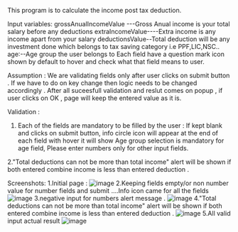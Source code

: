 This program is to calculate the income post tax deduction.

Input variables:
grossAnualIncomeValue ---Gross Anual income is your total salary before any deductions
extraIncomeValue----Extra income is any income apart from your salary
deductionsValue--Total deduction will be any investment done which belongs to tax saving category i.e PPF,LIC,NSC..
age:--Age group the user belongs to
Each field have a question mark icon shown by default to hover and check what that field means to user.

Assumption :
We are validating fields only after user clicks on submit button . If we have to do on key change then logic needs to be changed accordingly .
After all suceesfull validation and reslut comes on popup , if user clicks on OK , page will keep the entered value as it is.


Validation :
1. Each of the fields are mandatory to be filled by the user : 
If kept blank and clicks on submit button, info circle icon will appear at the end of each field with hover it will show Age group selection is mandatory for age field,
Please enter numbers only for other input fields.

2."Total deductions can not be more than total income" alert will be shown if both entered combine income is less than entered deduction .

Screenshots:
1.Initial page :
![image](https://github.com/susmi170/TaxCalculator/assets/149704969/7fcdb608-162c-4551-9026-4d0d59ce3aaa)
2.Keeping fields empty/or non number value for number fields and submit ....Info icon came for all the fields
![image](https://github.com/susmi170/TaxCalculator/assets/149704969/061c15a9-5841-44e2-839f-8f6df66c3194)
3.negative input for numbers alert message .
![image](https://github.com/susmi170/TaxCalculator/assets/149704969/b5412c8a-5d46-4d78-9e4b-d719d4b75977)
4."Total deductions can not be more than total income" alert will be shown if both entered combine income is less than entered deduction .
![image](https://github.com/susmi170/TaxCalculator/assets/149704969/bac749a8-d667-47af-b3e1-e95686c38d51)
5.All valid input actual result
![image](https://github.com/susmi170/TaxCalculator/assets/149704969/28c6e997-3c50-4c34-b3f1-9face02e10a6)


